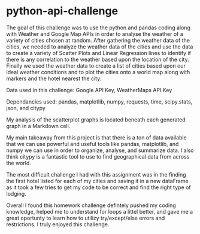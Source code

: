 # python-api-challenge

The goal of this challenge was to use the python and pandas coding along with Weather and Google Map APIs in order to analyse the weather of a variety of cities chosen at random. After gathering the weather data of the cities, we needed to analyze the weather data of the cities and use the data to create a variety of Scatter Plots and Linear Regression lines to identify if there is any correlation to the weather based upon the location of the city. Finally we used the weather data to create a list of cities based upon our ideal weather conditions and to plot the cities onto a world map along with markers and the hotel nearest the city.

Data used in this challenge: Google API Key, WeatherMaps API Key

Dependancies used: pandas, matplotlib, numpy, requests, time, scipy.stats, json, and citypy

My analysis of the scatterplot graphs is located beneath each generated graph in a Markdown cell. 

My main takeaway from this project is that there is a ton of data available that we can use powerful and useful tools like pandas, matplotlib, and numpy we can use in order to organize, analyse, and summarize data. I also think citypy is a fantastic tool to use to find geographical data from across the world.

The most difficult challenge I had with this assignment was in the finding the first hotel listed for each of my cities and saving it in a new dataFrame as it took a few tries to get my code to be correct and find the right type of lodging. 

Overall I found this homework challenge defintely pushed my coding knowledge, helped me to understand for loops a littel better, and gave me a great oportunty to learn how to utilizy try/except/else errors and restrictions. I truly enjoyed this challenge.